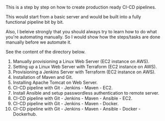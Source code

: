 This is a step by step on how to create production ready CI-CD pipelines.

This would start from a basic server and would be built into a fully functional pipeline bit by bit. 

Also, I beleive strongly that you should always try to learn how to do what you're automating manually. So I would show how the steps/tasks are done manually before we automate it.

See the content of the directory below.

1)  Manually provisioning a Linux Web Server (EC2 instance on AWS).
2)  Setting up a Linux Web Server with Terraform (EC2 instance on AWS).
3)  Provisioning a Jenkins Server with Terraform (EC2 instance on AWS).
4)  Installation of Maven and Git.
5)  Installing Apache Tomcat on Web Server.
6)  CI-CD pipeline with Git - Jenkins - Maven - EC2.
7)  Install Ansible and setup passwordless authentication to remote server.
8)  CI-CD pipeline with Git - Jenkins - Maven - Ansible - EC2.
9)  CI-CD pipeline with Git - Jenkins - Maven - Docker.
10) CI-CD pipeline with Git - Jenkins - Maven - Ansible - Docker - Dockerhub.
